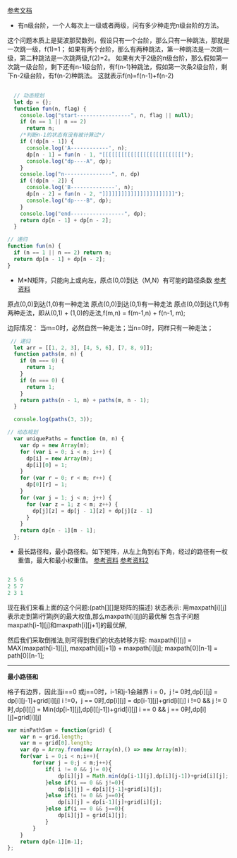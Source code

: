 

[参考文档](https://blog.csdn.net/uestclr/article/details/50760563?depth_1-utm_source=distribute.pc_relevant.none-task&utm_source=distribute.pc_relevant.none-task)


- 有n级台阶，一个人每次上一级或者两级，问有多少种走完n级台阶的方法。




这个问题本质上是斐波那契数列，假设只有一个台阶，那么只有一种跳法，那就是一次跳一级，f(1)=1；
如果有两个台阶，那么有两种跳法，第一种跳法是一次跳一级，第二种跳法是一次跳两级,f(2)=2。
如果有大于2级的n级台阶，那么假如第一次跳一级台阶，剩下还有n-1级台阶，有f(n-1)种跳法，假如第一次条2级台阶，剩下n-2级台阶，有f(n-2)种跳法。
这就表示f(n)=f(n-1)+f(n-2)


```js
   
  // 动态规划
  let dp = {};
  function fun(n, flag) {
    console.log("start-----------------", n, flag || null);
    if (n == 1 || n == 2)
      return n;
    /*判断n-1的状态有没有被计算过*/
    if (!dp[n - 1]) {
      console.log('A------------', n);
      dp[n - 1] = fun(n - 1, "[[[[[[[[[[[[[[[[[[[[[[[[[[");
      console.log("dp----A", dp);
    }
    console.log("n---------------", n, dp)
    if (!dp[n - 2]) {
      console.log('B--------------', n);
      dp[n - 2] = fun(n - 2, "]]]]]]]]]]]]]]]]]]]]]]]");
      console.log("dp----B", dp);
    }
    console.log("end-----------------", dp);
    return dp[n - 1] + dp[n - 2];
  }

// 递归
function fun(n) {
  if (n == 1 || n == 2) return n;
  return dp[n - 1] + dp[n - 2];
}


```


 - M*N矩阵，只能向上或向左，原点(0,0)到达（M,N）有可能的路径条数
 [参考资料](https://leetcode-cn.com/problems/unique-paths/)

 原点(0,0)到达(1,0)有一种走法
 原点(0,0)到达(0,1)有一种走法
 原点(0,0)到达(1,1)有两种走法，即从(0,1) + (1,0)的走法,f(m,n) = f(m-1,n) + f(n-1, m);
 
 边际情况： 当m=0时，必然自然一种走法；当n=0时，同样只有一种走法；

```js
 // 递归
  let arr = [[1, 2, 3], [4, 5, 6], [7, 8, 9]];
  function paths(m, n) {
    if (m === 0) {
      return 1;
    }
    if (n === 0) {
      return 1;
    }
    return paths(n - 1, m) + paths(m, n - 1);
  }

  console.log(paths(3, 3));

// 动态规划
  var uniquePaths = function (m, n) {
    var dp = new Array(m);
    for (var i = 0; i < n; i++) {
      dp[i] = new Array(m);
      dp[i][0] = 1;
    }
    for (var r = 0; r < m; r++) {
      dp[0][r] = 1;
    }
    for (var j = 1; j < n; j++) {
      for (var z = 1; z < m; z++) {
        dp[j][z] = dp[j - 1][z] + dp[j][z - 1]
      }
    }
    return dp[n - 1][m - 1];
  };
```

- 最长路径和，最小路径和。如下矩阵，从左上角到右下角，经过的路径有一权重值，最大和最小权重值。
[参考资料](https://blog.csdn.net/u012129558/article/details/52422348)
[参考资料2](https://leetcode-cn.com/problems/minimum-path-sum/solution/64-zui-xiao-lu-jing-he-by-alexer-660/)

```js

2 5 6
2 5 7
2 3 1

```

现在我们来看上面的这个问题:(path[][]是矩阵的描述)
状态表示: 用maxpath[i][j]表示走到第i行第j列的最大权值,那么maxpath[i][j]的最优解
包含子问题maxpath[i-1][j]和maxpath[i][j+1]的最优解,


然后我们采取倒推法,则可得到我们的状态转移方程:
maxpath[i][j] = MAX(maxpath[i-1][j], maxpath[i][j+1]) + maxpath[i][j];
maxpath[0][n-1] = path[0][n-1];

---
**最小路径和**

格子有边界，因此当i==0 或j==0时，i-1和j-1会越界
i = 0，j != 0时,dp[i][j] = dp[i][j-1]+grid[i][j]
i !=0，j == 0时,dp[i][j] = dp[i-1][j]+grid[i][j]
i !=0 && j != 0时,dp[i][j] = Min(dp[i-1][j],dp[i][j-1])+grid[i][j]
i == 0 && j == 0时,dp[i][j]=grid[i][j]
```js
var minPathSum = function(grid) {
    var n = grid.length;
    var m = grid[0].length;
    var dp = Array.from(new Array(n),() => new Array(m));
    for(var i = 0;i < n;i++){
        for(var j = 0;j < m;j++){
            if( i != 0 && j!= 0){
                dp[i][j] = Math.min(dp[i-1][j],dp[i][j-1])+grid[i][j];
            }else if(i == 0 && j!=0){
                dp[i][j] = dp[i][j-1]+grid[i][j];
            }else if(i != 0 && j==0){
                dp[i][j] = dp[i-1][j]+grid[i][j];
            }else if(i == 0 && j==0){
                dp[i][j] = grid[i][j];
            }
        }
    }
    return dp[n-1][m-1];
};

```



